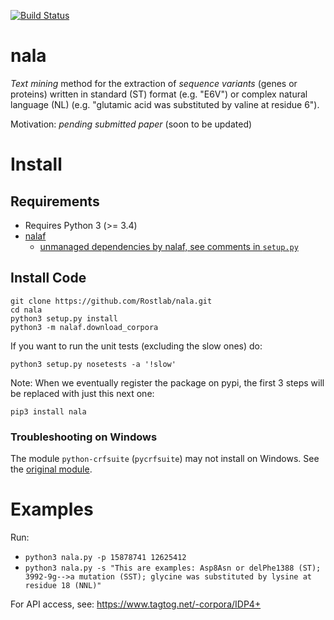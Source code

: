 [![Build Status](https://travis-ci.com/Rostlab/nala.svg?token=VhCZKjoiPjzKEaXybidS)](https://travis-ci.com/Rostlab/nala)

# nala

_Text mining_ method for the extraction of _sequence variants_ (genes or proteins) written in standard (ST) format (e.g. "E6V") or complex natural language (NL) (e.g. "glutamic acid was substituted by valine at residue 6").

Motivation: _pending submitted paper_ (soon to be updated)


# Install

##  Requirements

* Requires Python 3 (>= 3.4)
* [nalaf](https://github.com/Rostlab/nalaf)
  * [unmanaged dependencies by nalaf, see comments in `setup.py`](https://github.com/Rostlab/nalaf/blob/develop/setup.py)

## Install Code

```shell
git clone https://github.com/Rostlab/nala.git
cd nala
python3 setup.py install
python3 -m nalaf.download_corpora
```

 If you want to run the unit tests (excluding the slow ones) do:

```shell
python3 setup.py nosetests -a '!slow'
```

 Note: When we eventually register the package on pypi, the first 3 steps will be replaced with just this next one:

```shell
pip3 install nala
```

### Troubleshooting on Windows

The module `python-crfsuite` (`pycrfsuite`) may not install on Windows. See the [original module](https://github.com/tpeng/python-crfsuite).

# Examples

Run:

* `python3 nala.py -p 15878741 12625412`
* `python3 nala.py -s "This are examples: Asp8Asn or delPhe1388 (ST); 3992-9g-->a mutation (SST); glycine was substituted by lysine at residue 18 (NNL)"`

For API access, see: https://www.tagtog.net/-corpora/IDP4+

